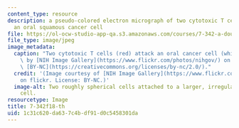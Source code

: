 ```yaml
---
content_type: resource
description: a pseudo-colored electron micrograph of two cytotoxic T cells attacking
  an oral squamous cancer cell
file: https://ol-ocw-studio-app-qa.s3.amazonaws.com/courses/7-342-a-double-edged-sword-cellular-immunity-in-health-and-disease-fall-2018/1c31c620da637c4bdf91d0c5458301da_7-342f18-th.jpg
file_type: image/jpeg
image_metadata:
  caption: "Two cytotoxic T cells (red) attack an oral cancer cell (white).\_Image\
    \ by [NIH Image Gallery](https://www.flickr.com/photos/nihgov/) on flickr. License\
    \ [BY-NC](https://creativecommons.org/licenses/by-nc/2.0/)."
  credit: '(Image courtesy of [NIH Image Gallery](https://www.flickr.com/photos/nihgov/)
    on flickr. License: BY-NC.)'
  image-alt: Two roughly spherical cells attached to a larger, irregularly shaped
    cell.
resourcetype: Image
title: 7-342f18-th
uid: 1c31c620-da63-7c4b-df91-d0c5458301da
---
```

